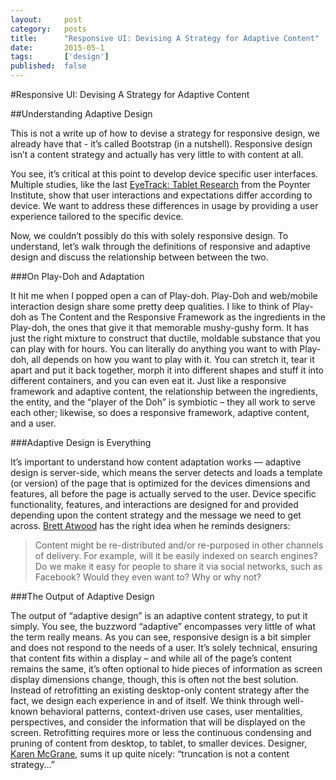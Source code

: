 ```yaml
---
layout:     post
category:   posts
title:      "Responsive UI: Devising A Strategy for Adaptive Content"
date:       2015-05-1
tags:       ['design']
published:  false
---
```


#Responsive UI: Devising A Strategy for Adaptive Content

##Understanding Adaptive Design

This is not a write up of how to devise a strategy for responsive design, we already have that - it’s called Bootstrap (in a nutshell). Responsive design isn’t a content strategy and actually has very little to with content at all. 

You see, it’s critical at this point to develop device specific user interfaces. Multiple studies, like the last [EyeTrack: Tablet Research] from the Poynter Institute, show that user interactions and expectations differ according to device. We want to address these differences in usage by providing a user experience tailored to the specific device. 

Now, we couldn’t possibly do this with solely responsive design. To understand, let’s walk through the definitions of responsive and adaptive design and discuss the relationship between between the two.

###On Play-Doh and Adaptation

It hit me when I popped open a can of Play-doh. Play-Doh and web/mobile interaction design share some pretty deep qualities. I like to think of Play-doh as The Content and the Responsive Framework as the ingredients in the Play-doh, the ones that give it that memorable mushy-gushy form. It has just the right mixture to construct that ductile, moldable substance that you can play with for hours. You can literally do anything you want to with Play-doh, all depends on how you want to play with it. You can stretch it, tear it apart and put it back together, morph it into different shapes and stuff it into different containers, and you can even eat it. Just like a responsive framework and adaptive content, the relationship between the ingredients, the entity, and the “player of the Doh” is symbiotic – they all work to serve each other; likewise, so does a responsive framework, adaptive content, and a user. 

###Adaptive Design is Everything

It’s important to understand how content adaptation works –– adaptive design is server-side, which means the server detects and loads a template (or version) of the page that is optimized for the devices dimensions and features, all before the page is actually served to the user. Device specific functionality, features, and interactions are designed for and provided depending upon the content strategy and the message we need to get across. [Brett Atwood] has the right idea when he reminds designers:

> Content might be re-distributed and/or re-purposed in other channels of delivery. For example, will it be easily indexed on search engines? Do we make it easy for people to share it via social networks, such as Facebook? Would they even want to? Why or why not?

###The Output of Adaptive Design

The output of “adaptive design” is an adaptive content strategy, to put it simply. You see, the buzzword “adaptive” encompasses very little of what the term really means. As you can see, responsive design is a bit simpler and does not respond to the needs of a user. It’s solely technical, ensuring that content fits within a display – and while all of the page’s content remains the same, it’s often optional to hide pieces of information as screen display dimensions change, though, this is often not the best solution. Instead of retrofitting an existing desktop-only content strategy after the fact, we design each experience in and of itself. We think through well-known behavioral patterns, context-driven use cases, user mentalities, perspectives, and consider the information that will be displayed on the screen. Retrofitting requires more or less the continuous condensing and pruning of content from desktop, to tablet, to smaller devices. Designer, [Karen McGrane], sums it up quite nicely: “truncation is not a content strategy...”

[EyeTrack: Tablet Research]:(http://www.slideshare.net/SaraQuinnPoynter/poynter-eyetrack-tablet-presentation-sxsw)

[Brett Atwood]:(http://www.crowdcircles.com/2013/08/case-study-content-strategy-and-second.html)

[Karen McGrane]:(http://www.karenmcgrane.com/)
